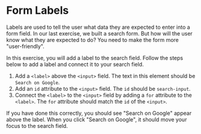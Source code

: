 # Form Labels

Labels are used to tell the user what data they are expected to enter into a form field. In our last exercise, we built a search form. But how will the user know what they are expected to do? You need to make the form more "user-friendly".

In this exercise, you will add a label to the search field. Follow the steps below to add a label and connect it to your search field.

1. Add a `<label>` above the `<input>` field. The text in this element should be `Search on Google`.
2. Add an `id` attribute to the `<input>` field. The `id` should be `search-input`.
3. Connect the `<label>` to the `<input>` field by adding a `for` attribute to the `<label>`. The `for` attribute should match the `id` of the `<input>`.

If you have done this correctly, you should see "Search on Google" appear above the label. When you click "Search on Google", it should move your focus to the search field.
